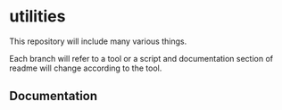 # utilities
This repository will include many various things.

Each branch will refer to a tool or a script and documentation section of readme will change according to the tool.

## Documentation
